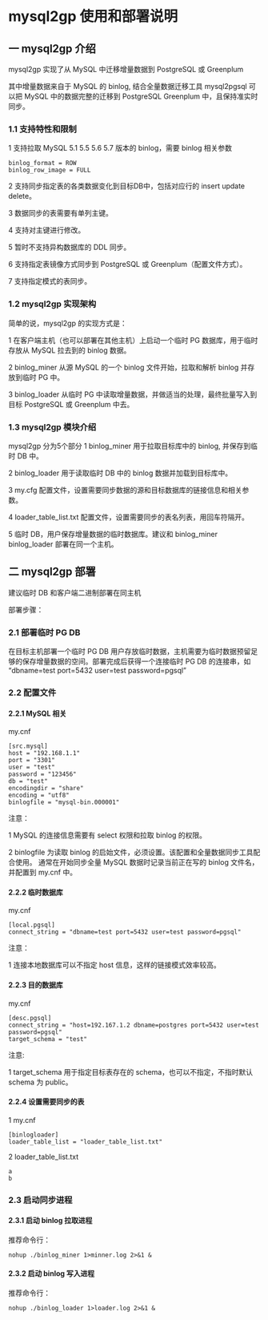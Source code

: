 # mysql2gp 使用和部署说明

## 一 mysql2gp 介绍
mysql2gp 实现了从 MySQL 中迁移增量数据到 PostgreSQL 或 Greenplum

其中增量数据来自于 MySQL 的 binlog, 结合全量数据迁移工具 mysql2pgsql 可以把 MySQL 中的数据完整的迁移到  PostgreSQL Greenplum 中，且保持准实时同步。

### 1.1 支持特性和限制
1 支持拉取 MySQL 5.1 5.5 5.6 5.7 版本的 binlog，需要 binlog 相关参数

	binlog_format = ROW
	binlog_row_image = FULL

2 支持同步指定表的各类数据变化到目标DB中，包括对应行的 insert update delete。

3 数据同步的表需要有单列主键。

4 支持对主键进行修改。 

5 暂时不支持异构数据库的 DDL 同步。

6 支持指定表镜像方式同步到 PostgreSQL 或 Greenplum（配置文件方式）。

7 支持指定模式的表同步。

### 1.2 mysql2gp 实现架构
简单的说，mysql2gp 的实现方式是：

1 在客户端主机（也可以部署在其他主机）上启动一个临时 PG 数据库，用于临时存放从 MySQL 拉去到的 binlog 数据。

2 binlog_miner 从源 MySQL 的一个 binlog 文件开始，拉取和解析 binlog 并存放到临时 PG 中。

3 binlog_loader 从临时 PG 中读取增量数据，并做适当的处理，最终批量写入到目标 PostgreSQL 或 Greenplum 中去。

### 1.3 mysql2gp 模块介绍

mysql2gp 分为5个部分
1 binlog_miner 用于拉取目标库中的 binlog, 并保存到临时 DB 中。

2 binlog_loader 用于读取临时 DB 中的 binlog 数据并加载到目标库中。

3 my.cfg 配置文件，设置需要同步数据的源和目标数据库的链接信息和相关参数。

4 loader_table_list.txt 配置文件，设置需要同步的表名列表，用回车符隔开。

5 临时 DB，用户保存增量数据的临时数据库。建议和 binlog_miner binlog_loader 部署在同一个主机。

## 二 mysql2gp 部署
建议临时 DB 和客户端二进制部署在同主机

部署步骤：

### 2.1 部署临时 PG DB
在目标主机部署一个临时 PG DB 用户存放临时数据，主机需要为临时数据预留足够的保存增量数据的空间。部署完成后获得一个连接临时 PG DB 的连接串，如 “dbname=test port=5432 user=test password=pgsql”

### 2.2 配置文件
#### 2.2.1 MySQL 相关

my.cnf

```
[src.mysql]
host = "192.168.1.1"
port = "3301"
user = "test"
password = "123456"
db = "test"
encodingdir = "share"
encoding = "utf8"
binlogfile = "mysql-bin.000001"
```

注意：

1 MySQL 的连接信息需要有 select 权限和拉取 binlog 的权限。

2 binlogfile 为读取 binlog 的启始文件，必须设置。该配置和全量数据同步工具配合使用。
通常在开始同步全量 MySQL 数据时记录当前正在写的 binlog 文件名，并配置到 my.cnf 中。

#### 2.2.2 临时数据库

my.cnf

```
[local.pgsql]
connect_string = "dbname=test port=5432 user=test password=pgsql"

```

注意：

1 连接本地数据库可以不指定 host 信息，这样的链接模式效率较高。


#### 2.2.3 目的数据库

my.cnf
 
```
[desc.pgsql]
connect_string = "host=192.167.1.2 dbname=postgres port=5432 user=test password=pgsql"
target_schema = "test"

```

注意: 

1 target_schema 用于指定目标表存在的 schema，也可以不指定，不指时默认 schema 为 public。


#### 2.2.4 设置需要同步的表

1 my.cnf

```
[binlogloader]
loader_table_list = "loader_table_list.txt"

```

2 loader_table_list.txt

```
a
b
```

### 2.3 启动同步进程

#### 2.3.1 启动 binlog 拉取进程

推荐命令行：

	nohup ./binlog_miner 1>minner.log 2>&1 &

#### 2.3.2 启动 binlog 写入进程

推荐命令行：

	nohup ./binlog_loader 1>loader.log 2>&1 &

